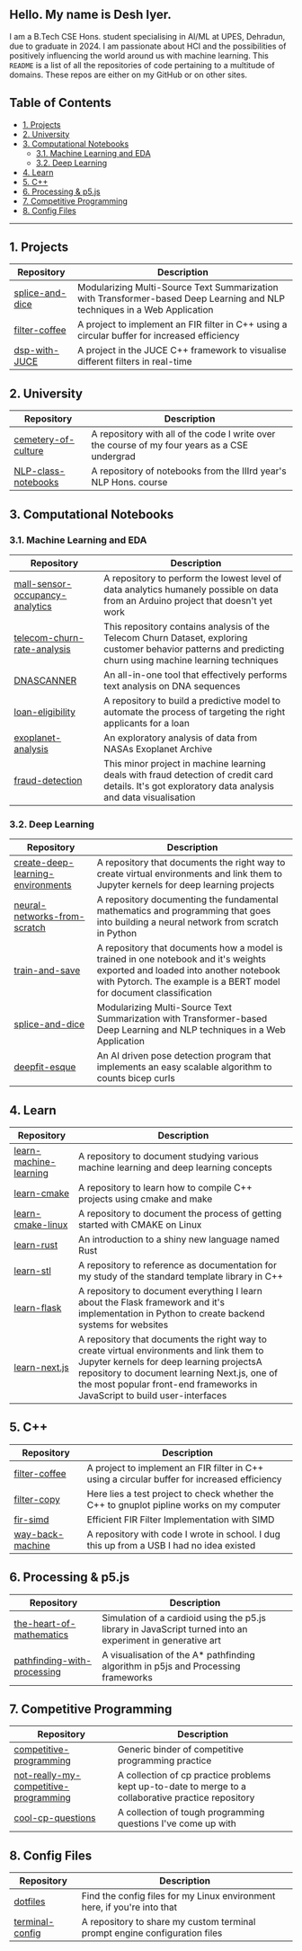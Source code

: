 ## Hello. My name is Desh Iyer.

I am a B.Tech CSE Hons. student specialising in AI/ML at UPES, Dehradun, due to graduate in 2024. I am passionate about HCI and the possibilities of positively influencing the world around us with machine learning. This `README` is a list of all the repositories of code pertaining to a multitude of domains. These repos are either on my GitHub or on other sites.

## Table of Contents
- [1. Projects](#1-projects)
- [2. University](#2-university)
- [3. Computational Notebooks](#3-computational-notebooks)
  - [3.1. Machine Learning and EDA](#31-machine-learning-and-eda)
  - [3.2. Deep Learning](#32-deep-learning)
- [4. Learn](#4-learn)
- [5. C++](#5-c)
- [6. Processing \& p5.js](#6-processing--p5js)
- [7. Competitive Programming](#7-competitive-programming)
- [8. Config Files](#8-config-files)

---

## 1. Projects
| **Repository** | **Description** |
|---|---|
| [splice-and-dice](https://github.com/0xVolt/splice-and-dice) | Modularizing Multi-Source Text Summarization with Transformer-based Deep Learning and NLP techniques in a Web Application |
| [filter-coffee](https://github.com/0xVolt/filter-coffee) | A project to implement an FIR filter in C++ using a circular buffer for increased efficiency |
| [dsp-with-JUCE](https://github.com/0xVolt/dsp-with-JUCE) | A project in the JUCE C++ framework to visualise different filters in real-time |

## 2. University
| **Repository** | **Description** |
|---|---|
| [cemetery-of-culture](https://github.com/0xVolt/cemetery-of-culture) | A repository with all of the code I write over the course of my four years as a CSE undergrad |
| [NLP-class-notebooks](https://github.com/0xVolt/NLP-class-notebooks) | A repository of notebooks from the IIIrd year's NLP Hons. course |

## 3. Computational Notebooks

### 3.1. Machine Learning and EDA
| **Repository** | **Description** |
|---|---|
| [mall-sensor-occupancy-analytics](https://github.com/0xVolt/mall-sensor-occupancy-analytics) | A repository to perform the lowest level of data analytics humanely possible on data from an Arduino project that doesn't yet work |
| [telecom-churn-rate-analysis ](https://github.com/0xVolt/telecom-churn-rate-analysis) | This repository contains analysis of the Telecom Churn Dataset, exploring customer behavior patterns and predicting churn using machine learning techniques |
| [DNASCANNER](https://github.com/0xVolt/DNASCANNER) | An all-in-one tool that effectively performs text analysis on DNA sequences |
| [loan-eligibility](https://github.com/0xVolt/loan-eligibility) | A repository to build a predictive model to automate the process of targeting the right applicants for a loan |
| [exoplanet-analysis](https://github.com/0xVolt/exoplanet-analysis) | An exploratory analysis of data from NASAs Exoplanet Archive |
| [fraud-detection](https://github.com/0xVolt/fraud-detection) | This minor project in machine learning deals with fraud detection of credit card details. It's got exploratory data analysis and data visualisation |

### 3.2. Deep Learning
| **Repository** | **Description** |
|---|---|
| [create-deep-learning-environments](https://github.com/0xVolt/create-deep-learning-environments) | A repository that documents the right way to create virtual environments and link them to Jupyter kernels for deep learning projects |
| [neural-networks-from-scratch](https://github.com/0xVolt/neural-networks-from-scratch) | A repository documenting the fundamental mathematics and programming that goes into building a neural network from scratch in Python |
| [train-and-save](https://github.com/0xVolt/train-and-save) | A repository that documents how a model is trained in one notebook and it's weights exported and loaded into another notebook with Pytorch. The example is a BERT model for document classification |
| [splice-and-dice](https://github.com/0xVolt/splice-and-dice) | Modularizing Multi-Source Text Summarization with Transformer-based Deep Learning and NLP techniques in a Web Application |
| [deepfit-esque](https://github.com/0xVolt/DNASCANNER) | An AI driven pose detection program that implements an easy scalable algorithm to counts bicep curls |

## 4. Learn
| **Repository** | **Description** |
|---|---|
| [learn-machine-learning](https://github.com/0xVolt/learn-machine-learning) | A repository to document studying various machine learning and deep learning concepts |
| [learn-cmake](https://github.com/0xVolt/learn-cmake) | A repository to learn how to compile C++ projects using cmake and make |
| [learn-cmake-linux](https://github.com/0xVolt/learn-cmake-linux) | A repository to document the process of getting started with CMAKE on Linux |
| [learn-rust](https://github.com/0xVolt/learn-rust) | An introduction to a shiny new language named Rust |
| [learn-stl](https://github.com/0xVolt/learn-stl) | A repository to reference as documentation for my study of the standard template library in C++ |
| [learn-flask](https://github.com/0xVolt/learn-flask) | A repository to document everything I learn about the Flask framework and it's implementation in Python to create backend systems for websites |
| [learn-next.js](https://github.com/0xVolt/learn-next.js) | A repository that documents the right way to create virtual environments and link them to Jupyter kernels for deep learning projectsA repository to document learning Next.js, one of the most popular front-end frameworks in JavaScript to build user-interfaces |

## 5. C++
| **Repository** | **Description** |
|---|---|
| [filter-coffee](https://github.com/0xVolt/filter-coffee) | A project to implement an FIR filter in C++ using a circular buffer for increased efficiency |
| [filter-copy](https://github.com/0xVolt/filter-copy) | Here lies a test project to check whether the C++ to gnuplot pipline works on my computer |
| [fir-simd](https://github.com/0xVolt/fir-simd) | Efficient FIR Filter Implementation with SIMD |
| [way-back-machine](https://github.com/0xVolt/way-back-machine) | A repository with code I wrote in school. I dug this up from a USB I had no idea existed |

## 6. Processing & p5.js
| **Repository** | **Description** |
|---|---|
| [the-heart-of-mathematics](https://github.com/0xVolt/the-heart-of-mathematics) | Simulation of a cardioid using the p5.js library in JavaScript turned into an experiment in generative art |
| [pathfinding-with-processing](https://github.com/0xVolt/pathfinding-with-processing) | A visualisation of the A* pathfinding algorithm in p5js and Processing frameworks |

## 7. Competitive Programming
| **Repository** | **Description** |
|---|---|
| [competitive-programming](https://github.com/0xVolt/competitive-programming) | Generic binder of competitive programming practice |
| [not-really-my-competitive-programming](https://github.com/0xVolt/not-really-my-competitive-programming) | A collection of cp practice problems kept up-to-date to merge to a collaborative practice repository |
| [cool-cp-questions](https://github.com/0xVolt/cool-cp-questions) | A collection of tough programming questions I've come up with |

## 8. Config Files
| **Repository** | **Description** |
|---|---|
| [dotfiles](https://github.com/0xVolt/dotfiles) | Find the config files for my Linux environment here, if you're into that |
| [terminal-config](https://github.com/0xVolt/terminal-config) | A repository to share my custom terminal prompt engine configuration files |